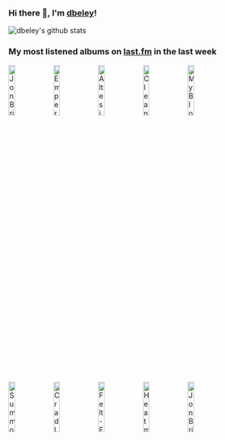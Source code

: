 ### Hi there 👋, I'm [dbeley](https://dbeley.ovh/en)!

![dbeley's github stats](https://github-readme-stats.vercel.app/api?username=dbeley)

### My most listened albums on [last.fm](https://www.last.fm/user/d_beley) in the last week

[<img src='https://lastfm.freetls.fastly.net/i/u/300x300/2f5e69a453d0478b647602b9d5d96bdc.jpg' width='16%' height='16%' alt='Jon Brion - Le grand bain (Musique originale du film)'>](https://www.last.fm/music/jon%2bbrion/le%2bgrand%2bbain%2b%2528musique%2boriginale%2bdu%2bfilm%2529)&nbsp;
[<img src='https://lastfm.freetls.fastly.net/i/u/300x300/800225021bfc8c56a3b5ba086a6441aa.jpg' width='16%' height='16%' alt='Emperor - In the Nightside Eclipse'>](https://www.last.fm/music/emperor/in%2bthe%2bnightside%2beclipse)&nbsp;
[<img src='https://lastfm.freetls.fastly.net/i/u/300x300/ede4b04beda136f0b3d5b9cbe455d365.jpg' width='16%' height='16%' alt='Altesia - Embryo'>](https://www.last.fm/music/altesia/embryo)&nbsp;
[<img src='https://lastfm.freetls.fastly.net/i/u/300x300/46f9ef3c98664b9713beda8c926352a1.jpg' width='16%' height='16%' alt='Cleaners From Venus - Midnight Cleaners'>](https://www.last.fm/music/cleaners%2bfrom%2bvenus/midnight%2bcleaners)&nbsp;
[<img src='https://lastfm.freetls.fastly.net/i/u/300x300/3eeab4c8fbcf48bec87d1b47ce79b4da.png' width='16%' height='16%' alt='My Bloody Valentine - Tremolo'>](https://www.last.fm/music/my%2bbloody%2bvalentine/tremolo)&nbsp;
<br>
[<img src='https://lastfm.freetls.fastly.net/i/u/300x300/bf67a5cca1cabbccf63b9c6ff5eceb08.jpg' width='16%' height='16%' alt='Summoning - Dol Guldur'>](https://www.last.fm/music/summoning/dol%2bguldur)&nbsp;
[<img src='https://lastfm.freetls.fastly.net/i/u/300x300/0dad13de77d646c153e49c55424402f5.jpg' width='16%' height='16%' alt='Cradle of Filth - Dusk and Her Embrace'>](https://www.last.fm/music/cradle%2bof%2bfilth/dusk%2band%2bher%2bembrace)&nbsp;
[<img src='https://lastfm.freetls.fastly.net/i/u/300x300/a2bce88268aa4ede8e499ff832aab0c9.png' width='16%' height='16%' alt='Felt - Forever Breathes the Lonely Word'>](https://www.last.fm/music/felt/forever%2bbreathes%2bthe%2blonely%2bword)&nbsp;
[<img src='https://lastfm.freetls.fastly.net/i/u/300x300/91ebb2c588d389bc5e60a57e28b7d075.jpg' width='16%' height='16%' alt='Heatmiser - Mic City Sons'>](https://www.last.fm/music/heatmiser/mic%2bcity%2bsons)&nbsp;
[<img src='https://lastfm.freetls.fastly.net/i/u/300x300/08a5fc67457352d0c4c31e8ae63900f0.jpg' width='16%' height='16%' alt='Jon Brion - I Love Huckabees (Original Motion Picture Soundtrack)'>](https://www.last.fm/music/jon%2bbrion/i%2blove%2bhuckabees%2b%2528original%2bmotion%2bpicture%2bsoundtrack%2529)&nbsp;
<br>
